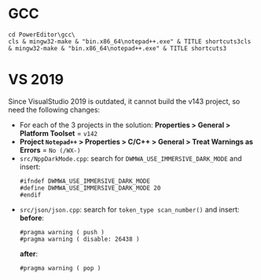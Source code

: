 # GCC
```
cd PowerEditor\gcc\
cls & mingw32-make & "bin.x86_64\notepad++.exe" & TITLE shortcuts3cls & mingw32-make & "bin.x86_64\notepad++.exe" & TITLE shortcuts3
```

# VS 2019

Since VisualStudio 2019 is outdated, it cannot build the v143 project, so need the following changes:

- For each of the 3 projects in the solution: **Properties > General > Platform Toolset** = `v142`
- **Project `Notepad++` > Properties > C/C++ > General > Treat Warnings as Errors** = `No (/WX-)`
- `src/NppDarkMode.cpp`: search for `DWMWA_USE_IMMERSIVE_DARK_MODE` and insert:
  ```
  #ifndef DWMWA_USE_IMMERSIVE_DARK_MODE
  #define DWMWA_USE_IMMERSIVE_DARK_MODE 20
  #endif
  ```
- `src/json/json.cpp`: search for `token_type scan_number()` and insert:
  **before**:
  ```
  #pragma warning ( push )
  #pragma warning ( disable: 26438 )
  ```
  **after**:
  ```
  #pragma warning ( pop )
  ```
